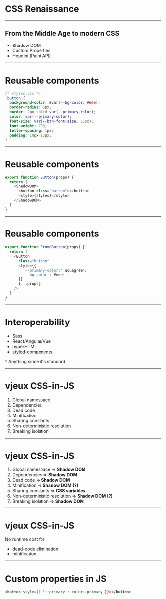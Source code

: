 # CSS Renaissance

---

## From the Middle Age to modern CSS

- Shadow DOM
- Custom Properties
- Houdini (Paint API)

---

# Reusable components

```css
/* styles.css */
.button {
  background-color: #var(--bg-color, #eee);
  border-radius: 5px;
  border: 2px solid var(--primary-color);
  color: var(--primary-color);
  font-size: var(--btn-font-size, 18px);
  font-weight: 700;
  letter-spacing: 1px;
  padding: 10px 15px;
}
```

---

# Reusable components

```js
export function Button(props) {
  return (
    <ShadowDOM>
      <button class="button"></button>
      <style>{styles}</style>
    </ShadowDOM>
  )
}
```

---

# Reusable components

```js
export function PromoButton(props) {
  return (
    <Button
      class="button"
      style={{
        '--primary-color:' aquagreen;
        '--bg-color': #eee;
      }} 
      {...props}
    />
  )
}
```

---

# Interoperability

- Sass
- React/Angular/Vue
- hyperHTML
- styled-components

^ Anything since it's standard

---

# vjeux CSS-in-JS

1. Global namespace
2. Dependencies
3. Dead code
4. Minification
5. Sharing constants
6. Non-deterministic resolution
7. Breaking isolation

---

# vjeux CSS-in-JS

1. Global namespace => **Shadow DOM**
2. Dependencies  => **Shadow DOM**
3. Dead code => **Shadow DOM**
4. Minification => **Shadow DOM (?)**
5. Sharing constants => **CSS variables**
6. Non-deterministic resolution => **Shadow DOM (?)**
7. Breaking isolation => **Shadow DOM**

---

# vjeux CSS-in-JS

No runtime cost for
  - dead-code elimination
  - minification

---

# Custom properties in JS

```html
<button style={{ '--primary': colors.primary }}></button>
```
